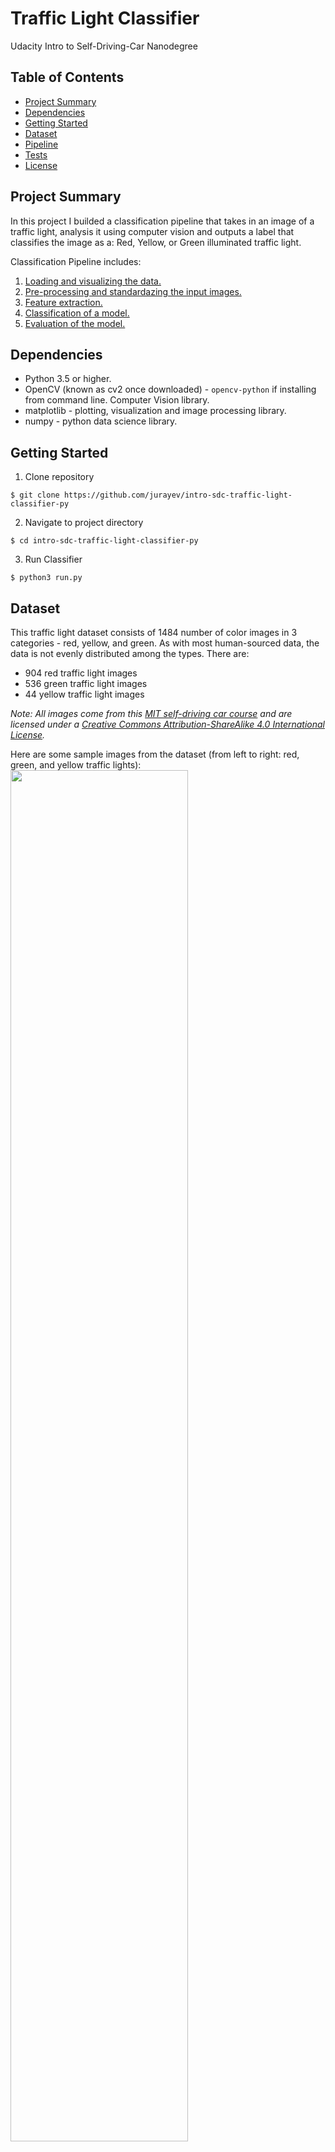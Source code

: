 # Traffic Light Classifier

Udacity Intro to Self-Driving-Car Nanodegree

## Table of Contents
* [Project Summary](https://github.com/jurayev/intro-sdc-traffic-light-classifier-py#project-summary)
* [Dependencies](https://github.com/jurayev/intro-sdc-traffic-light-classifier-py#dependencies)
* [Getting Started](https://github.com/jurayev/intro-sdc-traffic-light-classifier-py#getting-started)
* [Dataset](https://github.com/jurayev/intro-sdc-traffic-light-classifier-py#dataset)
* [Pipeline](https://github.com/jurayev/intro-sdc-traffic-light-classifier-py#pipeline)
* [Tests](https://github.com/jurayev/intro-sdc-traffic-light-classifier-py#tests)
* [License](https://github.com/jurayev/intro-sdc-traffic-light-classifier-py#license)

## Project Summary

In this project I builded a classification pipeline that takes in an image of a traffic light, analysis it using computer vision and outputs a label that classifies the image as a: Red, Yellow, or Green illuminated traffic light.

Classification Pipeline includes:
1. [Loading and visualizing the data.](https://github.com/jurayev/intro-sdc-traffic-light-classifier-py#loading-and-visualizing-the-traffic-light-dataset)
2. [Pre-processing and standardazing the input images.](https://github.com/jurayev/intro-sdc-traffic-light-classifier-py#pre-process-the-data)
3. [Feature extraction.](https://github.com/jurayev/intro-sdc-traffic-light-classifier-py#feature-extraction)
4. [Classification of a model.](https://github.com/jurayev/intro-sdc-traffic-light-classifier-py#classification-of-a-model)
5. [Evaluation of the model.](https://github.com/jurayev/intro-sdc-traffic-light-classifier-py#evaluation-of-the-model)

## Dependencies
* Python 3.5 or higher.
* OpenCV (known as cv2 once downloaded) - `opencv-python` if installing from command line. Computer Vision library.
* matplotlib - plotting, visualization and image processing library.
* numpy - python data science library.

## Getting Started
1. Clone repository
```
$ git clone https://github.com/jurayev/intro-sdc-traffic-light-classifier-py
```
2. Navigate to project directory
```
$ cd intro-sdc-traffic-light-classifier-py
```
3. Run Classifier
```
$ python3 run.py
```

## Dataset
This traffic light dataset consists of 1484 number of color images in 3 categories - red, yellow, and green. As with most human-sourced data, the data is not evenly distributed among the types. There are:

- 904 red traffic light images
- 536 green traffic light images
- 44 yellow traffic light images

*Note: All images come from this [MIT self-driving car course](https://selfdrivingcars.mit.edu/) and are licensed under a [Creative Commons Attribution-ShareAlike 4.0 International License](https://creativecommons.org/licenses/by-sa/4.0/).*

Here are some sample images from the dataset (from left to right: red, green, and yellow traffic lights):
<img src="images/all_lights.png" width="75%" height="75%">

### Training and Testing Data

All 1484 of the traffic light images are separated into training and testing datasets. 

* 80% of these images are training images, used to train a classifier.
* 20% are test images, used to test the accuracy of a classifier.
* All images are pictures of 3-light traffic lights with one light illuminated.

## Pipeline
This section explains every pipeline step in details.

### 1. Loading and Visualizing the Traffic Light Dataset
Here we visualize and explore the image data. For that I created two functions:
1. `load_dataset(path)` helper function for loading a dataset from a specified directory.
2. `get_sorted_images_by_class(image)` that sorts out image by dedicated class among 3: red, yellow and green. And retruns sorted lists.
3. `show_images(image_one, image_two, image_three)` this one:
   * Displays passed images
   * Prints out the shape of the image 
   * Prints out its corresponding label
<img src="images/all_lights_with_shapes.png" width="75%" height="75%">   

### 2. Pre-process the Data
After loading in each image, we have to standardize the input and output!

#### Standardize the input images¶
I created function `standardize_input(image)` that takes in an RGB image and return a new, standardized version:
* Resized image with desired dimension of 32x32px.
* Cropped resized version that would help us to extract features and evaluate image more precisely, also cropping significantly increases preformance of processing image arrays that is ***crucial when working with self-driving cars***.

Another pre-processing helper function is `one_hot_encode(label)` that label each image with ***one-hot encoding*** feature as binary vector, for example for yellow label value it would be `[0, 1, 0]`.

Output for standardized image list looks like:
<img src="images/standardized_images.png" width="75%" height="75%">

### 3. Feature Extraction

I am using the knowledge about color spaces, shape analysis, and feature construction to create features that helps distinguish and classify the three types of traffic light images.

Here is a basic pipeline I am using in my classification model:

<img src="images/feature_ext_steps.png" width="70%" height="70%">

1. A masking feature.
   - Mask filter feature `create_mask_filter(image)` helps to get rid of bright, blurred, dark colors leaving only Red, Yellow, Green respectively.
   
2. A brightness feature.
   - Using HSV color space, I created a feature `create_brightness_feature(image)` that helps identify the 3 different classes of traffic light.
   - Brightness feature helps to extract a feature vector with brightness values for each of three traffic light classes. The highest value, the most probably the color is on.
Here is a visualization of HSV colorspace for red light image:

<img src="images/hsv_image.png" width="70%" height="70%">   

Based on this visualization I assume that S channel and V channel are most suitable to extract the brightness feature, however based on experimental visualization and training of many images it is clear that Saturation doesn't work well for most of the images and I should proceed with Value channel.

These features will be combined to form a complete classification algorithm that outputs 100% accuracy in a combination only.

### 4. Classification of a model

Using all of my features, I wrote a function that takes in an RGB image and, using the extracted features, outputs whether a light is red, green or yellow as a one-hot encoded label. This classification function is be able to classify any image of a traffic light!

`estimate_label(image)` - takes in RGB image input. Analyzes the image using feature extraction code and output a one-hot encoded label.

### 5. Evaluation of the model.
Determining the Accuracy is the main part of classification model. Compare the output of a classification algorithm with the true labels and determine the accuracy. 
`get_misclassified_images(test_images)` - this code stores all the misclassified images, their predicted labels, and their true labels, in a list.

The results of classification of test images dataset are below:
```
$ Accuracy: 1.0
$ Number of misclassified images = 0 out of 297
```

The 100% accuracy is achieved by properly standardizing images, masking them and exatracting the brightness feature. Sometimes input images are fully black out with masking filter due to low-quality of the input image and predictions made are wrong. To avoid that I programmed my algorith to check that and use non-masked image copy for evaluation.

## Tests
Once I evaluated the results, also it must be true that:
1. One hot encode function works properly.
2. Never classify a red light as a green light.

Unit tests results are:
```
$ TEST PASSED
The `one_hot_encode` function works as expected!
$ TEST PASSED
No misclassified Red images are classified as Green!
```

## License
The content of this repository is licensed under a [MIT License](https://github.com/jurayev/intro-sdc-traffic-light-classifier-py/blob/master/LICENSE.md).
